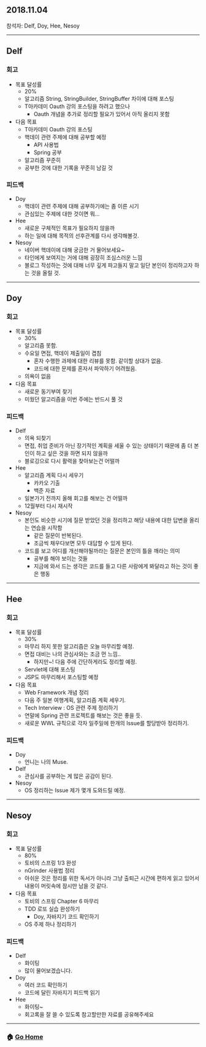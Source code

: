 ## 2018.11.04
참석자: Delf, Doy, Hee, Nesoy

--------------
## Delf
### 회고
- 목표 달성률
    - 20%
    - 알고리즘 String, StringBuilder, StringBuffer 차이에 대해 포스팅
    - T아카데미 Oauth 강의 포스팅을 하려고 했으나 
        - Oauth 개념을 추가로 정리할 필요가 있어서 아직 올리지 못함
- 다음 목표 
    - T아카데미 Oauth 강의 포스팅
    - 핵데이 관련 주제에 대해 공부할 예정 
        - API 사용법
        - Spring 공부
    - 알고리즘 꾸준히 
    - 공부한 것에 대한 기록을 꾸준히 남길 것

### 피드백
- Doy
    - 핵데이 관련 주제에 대해 공부하기에는 좀 이른 시기
    - 관심있는 주제에 대한 것이면 뭐...
- Hee
    - 새로운 구체적인 목표가 필요하지 않을까
    - 하는 일에 대해 목적의 선후관계를 다시 생각해볼것.
- Nesoy
    - 네이버 핵데이에 대해 궁금한 거 물어보세요~
    - 타인에게 보여지는 거에 대해 굉장히 조심스러운 느낌
    - 블로그 작성하는 것에 대해 너무 깊게 파고들지 말고 일단 본인이 정리하고자 하는 것을 올릴 것.
--------------

## Doy
### 회고
- 목표 달성률
    - 30%
    - 알고리즘 못함.
    - 수요일 면접, 핵데이 제출일이 겹침
        - 혼자 수행한 과제에 대한 리뷰를 못함. 같이할 상대가 없음.
        - 코드에 대한 문제를 혼자서 파악하기 어려웠음.
    - 의욕이 없음
- 다음 목표
    - 새로운 동기부여 찾기
    - 미웠던 알고리즘을 이번 주에는 반드시 풀 것
### 피드백
- Delf
    - 의욕 되찾기
    - 면접, 취업 준비가 아닌 장기적인 계획을 세울 수 있는 상태이기 때문에 좀 더 본인이 하고 싶은 것을 하면 되지 않을까
    - 블로깅으로 다시 활력을 찾아보는건 어떨까 
- Hee
    - 알고리즘 계획 다시 세우기
        - 카카오 기출
        - 백준 자료 
    - 일본가기 전까지 올해 회고를 해보는 건 어떨까 
    - 12월부터 다시 재시작 
- Nesoy
    - 본인도 비슷한 시기에 질문 받았던 것을 정리하고 해당 내용에 대한 답변을 올리는 연습을 시작함
        - 같은 질문이 반복된다.
        - 조금씩 채우다보면 모두 대답할 수 있게 된다.
    - 코드를 보고 어디를 개선해야될까라는 질문은 본인의 틀을 깨라는 의미 
        - 공부를 해야 보이는 것들
        - 지금에 와서 드는 생각은 코드를 들고 다른 사람에게 봐달라고 하는 것이 좋은 행동  
--------------
## Hee
### 회고
- 목표 달성률
    - 30%
    - 마무리 하지 못한 알고리즘은 오늘 마무리할 예정.
    - 면접 대비는 나의 관심사와는 조금 먼 느낌..
        - 하지만~! 다음 주에 간단하게라도 정리할 예정.
    - Servlet에 대해 포스팅
    - JSP도 마무리해서 포스팅할 예정
- 다음 목표
    - Web Framework 개념 정리
    - 다음 주 일본 여행계획, 알고리즘 계획 세우기.
    - Tech Interview : OS 관련 주제 정리하기
    - 연말에 Spring 관련 프로젝트를 해보는 것은 좋을 듯.
    - 새로운 WWL 규칙으로 각자 일주일에 한개의 Issue를 할당받아 정리하기.
### 피드백
- Doy
    - 언니는 나의 Muse.
- Delf
    - 관심사를 공부하는 게 많은 공감이 된다.
- Nesoy
    - OS 정리하는 Issue 제가 몇개 도와드릴 예정.
--------------
## Nesoy
### 회고
- 목표 달성률
    - 80%
    - 토비의 스프링 1/3 완성
    - nGrinder 사용법 정리
    - 아쉬운 것은 정리를 위한 독서가 아니라 그냥 출퇴근 시간에 편하게 읽고 있어서 내용이 머릿속에 잠시만 남을 것 같다.
- 다음 목표
    - 토비의 스프링 Chapter 6 마무리
    - TDD 로또 실습 완성하기 
        - Doy, 자바지기 코드 확인하기 
    - OS 주제 하나 정리하기 
### 피드백
- Delf
    - 화이팅
    - 많이 물어보겠습니다.
- Doy
    - 여러 코드 확인하기 
    - 코드에 달린 자바지기 피드백 읽기 
- Hee
    - 화이팅~
    - 회고록을 잘 쓸 수 있도록 참고할만한 자료를 공유해주세요 
--------------
### :house: [Go Home](https://github.com/T-WWL/WWL)
